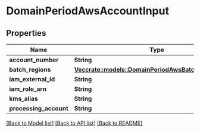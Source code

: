 # DomainPeriodAwsAccountInput

## Properties

Name | Type | Description | Notes
------------ | ------------- | ------------- | -------------
**account_number** | **String** |  |
**batch_regions** | [**Vec<crate::models::DomainPeriodAwsBatchClusterRegion>**](domain.AWSBatchClusterRegion.md) |  |
**iam_external_id** | **String** |  |
**iam_role_arn** | **String** |  |
**kms_alias** | **String** |  |
**processing_account** | **String** |  |

[[Back to Model list]](./README.md#documentation-for-models) [[Back to API list]](./README.md#documentation-for-api-endpoints) [[Back to README]](../README.md)
